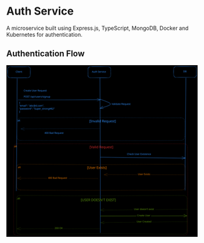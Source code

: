 # Auth Service

A microservice built using Express.js, TypeScript, MongoDB, Docker and Kubernetes for authentication.

## Authentication Flow

![Auth Flow](docs/auth-flow.svg)
